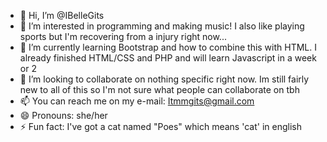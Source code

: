 - 👋 Hi, I’m @IBelleGits
- 👀 I’m interested in programming and making music! I also like playing sports but I'm recovering from a injury right now...
- 🌱 I’m currently learning Bootstrap and how to combine this with HTML. I already finished HTML/CSS and PHP and will learn Javascript in a week or 2
- 💞️ I’m looking to collaborate on nothing specific right now. Im still fairly new to all of this so I'm not sure what people can collaborate on tbh
- 📫 You can reach me on my e-mail: Itmmgits@gmail.com
- 😄 Pronouns: she/her
- ⚡ Fun fact: I've got a cat named "Poes" which means 'cat' in english

<!---
IBelleGits/IBelleGits is a ✨ special ✨ repository because its `README.md` (this file) appears on your GitHub profile.
You can click the Preview link to take a look at your changes.
--->
